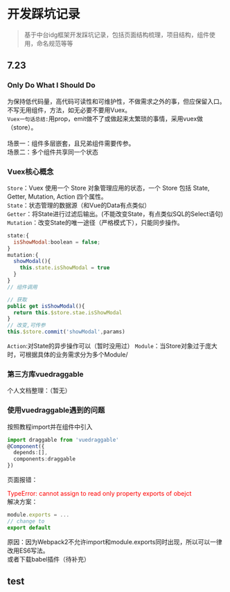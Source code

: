 # 开发踩坑记录
> 基于中台idg框架开发踩坑记录，包括页面结构梳理，项目结构，组件使用，命名规范等等

## 7.23
### Only Do What I Should Do
为保持低代码量，高代码可读性和可维护性，不做需求之外的事，但应保留入口。不写无用组件，方法，如无必要不要用Vuex。<br/>
`Vuex一句话总结:`用prop，emit做不了或做起来太繁琐的事情，采用vuex做（store）。<br/>  
场景一：组件多层嵌套，且兄弟组件需要传参。<br/>
场景二：多个组件共享同一个状态 <br/>


### Vuex核心概念
`Store`：Vuex 使用一个 Store 对象管理应用的状态，一个 Store 包括 State, Getter, Mutation, Action 四个属性。  
`State`：状态管理的数据源（和Vue的Data有点类似）  
`Getter`：将State进行过滤后输出。(不能改变State，有点类似SQL的Select语句)
`Mutation`：改变State的唯一途径（严格模式下），只能同步操作。
```js
state:{
  isShowModal:boolean = false;
}
mutation:{
  showModal(){
    this.state.isShowModal = true
  }
}
// 组件调用

// 获取
public get isShowModal(){
  return this.$store.stae.isShowModal
}
// 改变,可传参
this.$store.commit('showModal',params)
```

`Action`:对State的异步操作可以（暂时没用过）
`Module`：当Store对象过于庞大时，可根据具体的业务需求分为多个Module/  


### 第三方库vuedraggable
个人文档整理：（暂无）

### 使用vuedraggable遇到的问题
按照教程import并在组件中引入
```ts
import draggable from 'vuedraggable'
@Component({
  depends:[],
  components:draggable
})
```
页面报错：<div style='color:red'>TypeError: cannot assign to read only property exports of obejct</div>
解决方案：
```ts
module.exports = ...
// change to
export default
```
原因：因为Webpack2不允许import和module.exports同时出现，所以可以一律改用ES6写法。  
或者下载babel插件（待补充）

## test

